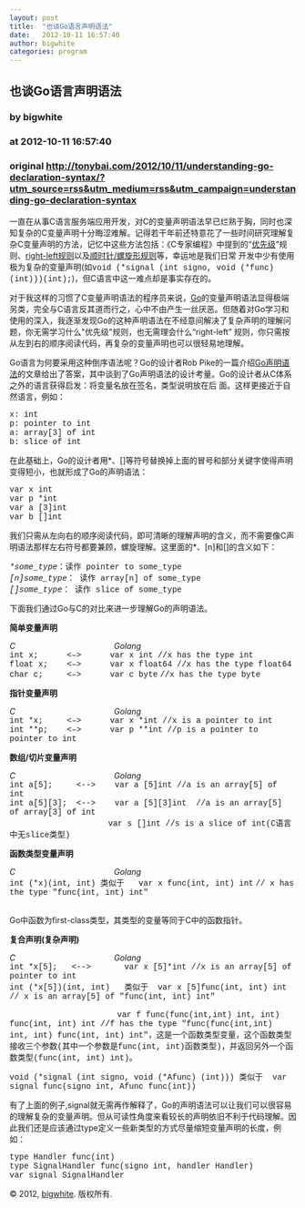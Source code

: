 ```yaml
---
layout: post
title:  "也谈Go语言声明语法"
date:   2012-10-11 16:57:40
author: bigwhite
categories: program
---
```


## 也谈Go语言声明语法
### by bigwhite
### at 2012-10-11 16:57:40
### original <http://tonybai.com/2012/10/11/understanding-go-declaration-syntax/?utm_source=rss&utm_medium=rss&utm_campaign=understanding-go-declaration-syntax>

<p>一直在从事C语言服务端应用开发，对C的变量声明语法早已烂熟于胸，同时也深知复杂的C变量声明十分晦涩难解。记得若干年前还特意花了一些时间研究理解复 杂C变量声明的方法，记忆中这些方法包括：《C专家编程》中提到的“<a href="http://tonybai.com/2006/03/26/understand-priority-rule-for-parse-c-declaration/">优先级</a>”规则、<a href="http://tonybai.com/2005/08/09/an-explanation-of-complex-c-declaration/">right-left规则</a>以及<a href="http://c-faq.com/decl/spiral.anderson.html">顺时针/螺旋形规则</a>等，幸运地是我们日常 开发中少有使用极为复杂的变量声明(如<font face="Courier New">void (*signal (int signo, void (*func) (int)))(int);</font>)，但C语言中这一难点却是事实存在的。</p>
<p>
	对于我这样的习惯了C变量声明语法的程序员来说，<a href="http://golang.org">Go</a>的变量声明语法显得极端另类，完全与C语言反其道而行之，心中不由产生一丝厌恶。但随着对Go学习和 使用的深入，我逐渐发现Go的这种声明语法在不经意间解决了复杂声明的理解问题，你无需学习什么&quot;优先级&quot;规则，也无需理会什么“right-left” 规则，你只需按从左到右的顺序阅读代码，再复杂的变量声明也可以很轻易地理解。</p>
<p>	Go语言为何要采用这种倒序语法呢？Go的设计者Rob Pike的一篇介绍<a href="http://blog.golang.org/2010/07/gos-declaration-syntax.html">Go声明语法</a>的文章给出了答案，其中谈到了Go声明语法的设计考量。Go的设计者从C体系之外的语言获得启发：将变量名放在签名，类型说明放在后 面。这样更接近于自然语言，例如：</p>
<p>	<font face="Courier New">x: int<br>
	p: pointer to int<br>
	a: array[3] of int</font><br>
	<font face="Courier New">b: slice of int</font></p>
<p>	在此基础上，Go的设计者用*、[]等符号替换掉上面的冒号和部分关键字使得声明变得短小，也就形成了Go的声明语法：</p>
<p>	<font face="Courier New">var x int<br>
	var p *int<br>
	var a [3]int</font><br>
	<font face="Courier New">var b []int</font></p>
<p>	我们只需从左向右的顺序阅读代码，即可清晰的理解声明的含义，而不需要像C声明语法那样左右符号都要兼顾，螺旋理解。这里面的*、[n]和[]的含义如下：</p>
<p>	<span style="font-family:courier new,courier,monospace"><i>*</i><i>some_type</i>：读作 pointer to some_type<br>
	<i>[n]</i><i>some_type</i>： 读作 array[n] of some_type<br>
	<i>[]</i><i>some_type</i>： 读作 slice of some_type</span></p>
<p>	下面我们通过Go与C的对比来进一步理解Go的声明语法。</p>
<p>	<b>简单变量声明</b></p>
<p>	<i>C </i>                                           <i>Golang</i><br>
	<font face="Courier New">int x;      &lt;–&gt;      var x int //x has the type int<br>
	float x;    &lt;–&gt;      var x float64 //x has the type float64<br>
	char c;     &lt;–&gt;      var c byte</font> <font face="Courier New">//x has the type byte</font></p>
<p>	<b>指针变量声明</b></p>
<p>	<i>C                                            Golang</i><br>
	<font face="Courier New">int *x;     &lt;–&gt;      var x *int //x is a pointer to int</font><br>
	<font face="Courier New">int **p;    &lt;–&gt;      var p **int //p is a pointer to pointer to int  </font></p>
<p>	<b>数组/切片变量声明</b></p>
<p>	<i>C                                            Golang</i><br>
	<font face="Courier New">int a[5];     &lt;--&gt;    var a [5]int //a is an array[5] of int<br>
	int a[5][3];  &lt;--&gt;    var a [5][3]int  //a is an array[5] of array[3] of int</font><br>
	                                            <font face="Courier New">var s []int //s is a slice of int(C语言中无slice类型)</font></p>
<p>	<b>函数类型变量声明</b></p>
<p>	<i>C                                            Golang</i><br>
	<font face="Courier New">int (*x)(int, int) 类似于   var x func(int, int) int</font> <font face="Courier New">// x has the type &quot;func(int, int) int&quot;</font><br>
	<font face="Courier New">      </font></p>
<p>	Go中函数为first-class类型，其类型的变量等同于C中的函数指针。</p>
<p>	<b>复合声明</b><b>(复杂声明)</b></p>
<p>	<i>C                                            Golang</i><br>
	<font face="Courier New">int *x[5];   &lt;--&gt;       var x [5]*int //x is an array[5] of pointer to int</font><br>
	<font face="Courier New">int (*x[5])(int, int)   类似于  var x [5]func(int, int) int // x is an array[5] of &quot;func(int, int) int&quot;  </font></p>
<p>	                                                <font face="Courier New">var f func(func(int,int) int, int) func(int, int) int //f has the type &quot;func(func(int,int) int, int) func(int, int) int&quot;，这是一个函数类型变量，这个函数类型接收三个参数(其中一个参数是func(int, int)函数类型)，并返回另外一个函数类型(func(int, int) int)。</font></p>
<p>	<font face="Courier New">void (*signal (int signo, void (*Afunc) (int))) 类似于  var signal func(signo int, Afunc func(int))</font></p>
<p>	有了上面的例子,signal就无需再作解释了，Go的声明语法可以让我们可以很容易的理解复杂的变量声明。但从可读性角度来看较长的声明依旧不利于代码理解。因此我们还是应该通过type定义一些新类型的方式尽量缩短变量声明的长度，例如：</p>
<p>	<font face="Courier New">type Handler func(int)<br>
	type SignalHandler func(signo int, handler Handler)<br>
	var signal SignalHandler</font></p>
<p style="text-align:left">© 2012, <a href="http://tonybai.com">bigwhite</a>. 版权所有. </p><img src="http://www1.feedsky.com/t1/693249376/bigwhite/feedsky/s.gif?r=http://tonybai.com/2012/10/11/understanding-go-declaration-syntax/?utm_source=rss&amp;utm_medium=rss&amp;utm_campaign=understanding-go-declaration-syntax" border="0" height="0" width="0">